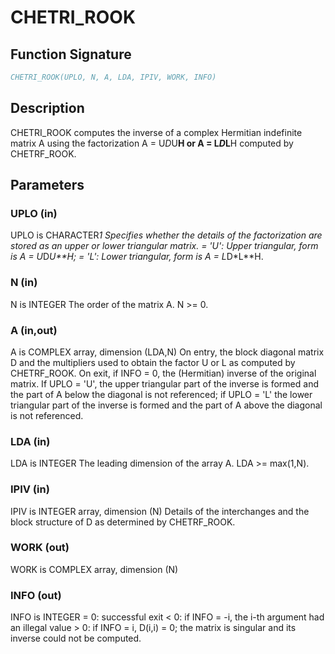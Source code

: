 # CHETRI_ROOK

## Function Signature

```fortran
CHETRI_ROOK(UPLO, N, A, LDA, IPIV, WORK, INFO)
```

## Description


 CHETRI_ROOK computes the inverse of a complex Hermitian indefinite matrix
 A using the factorization A = U*D*U**H or A = L*D*L**H computed by
 CHETRF_ROOK.

## Parameters

### UPLO (in)

UPLO is CHARACTER*1 Specifies whether the details of the factorization are stored as an upper or lower triangular matrix. = 'U': Upper triangular, form is A = U*D*U**H; = 'L': Lower triangular, form is A = L*D*L**H.

### N (in)

N is INTEGER The order of the matrix A. N >= 0.

### A (in,out)

A is COMPLEX array, dimension (LDA,N) On entry, the block diagonal matrix D and the multipliers used to obtain the factor U or L as computed by CHETRF_ROOK. On exit, if INFO = 0, the (Hermitian) inverse of the original matrix. If UPLO = 'U', the upper triangular part of the inverse is formed and the part of A below the diagonal is not referenced; if UPLO = 'L' the lower triangular part of the inverse is formed and the part of A above the diagonal is not referenced.

### LDA (in)

LDA is INTEGER The leading dimension of the array A. LDA >= max(1,N).

### IPIV (in)

IPIV is INTEGER array, dimension (N) Details of the interchanges and the block structure of D as determined by CHETRF_ROOK.

### WORK (out)

WORK is COMPLEX array, dimension (N)

### INFO (out)

INFO is INTEGER = 0: successful exit < 0: if INFO = -i, the i-th argument had an illegal value > 0: if INFO = i, D(i,i) = 0; the matrix is singular and its inverse could not be computed.

